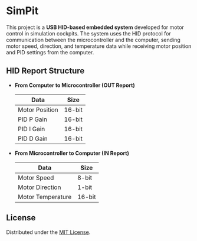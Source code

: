 # SimPit

This project is a **USB HID-based embedded system** developed for motor control in simulation cockpits. The system uses the HID protocol for communication between the microcontroller and the computer, sending motor speed, direction, and temperature data while receiving motor position and PID settings from the computer.

## HID Report Structure

- **From Computer to Microcontroller (OUT Report)**

  | Data            | Size   |
  | --------------  | ------ |
  | Motor Position  | 16-bit |
  | PID P Gain      | 16-bit |
  | PID I Gain      | 16-bit |
  | PID D Gain      | 16-bit |

- **From Microcontroller to Computer (IN Report)**

  | Data            | Size   |
  | --------------  | ------ |
  | Motor Speed     | 8-bit  |
  | Motor Direction | 1-bit  |
  | Motor Temperature | 16-bit |

## License

Distributed under the [MIT License](LICENSE).

